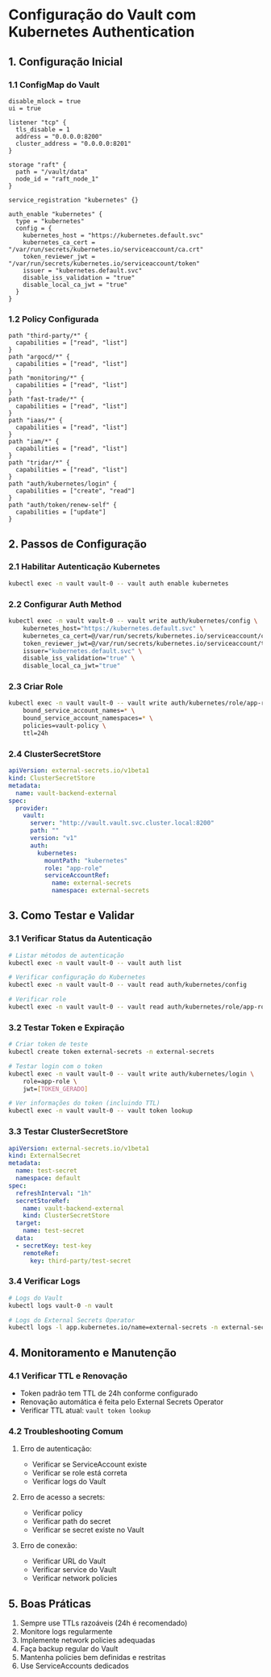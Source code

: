 # Configuração do Vault com Kubernetes Authentication

## 1. Configuração Inicial

### 1.1 ConfigMap do Vault
```hcl
disable_mlock = true
ui = true

listener "tcp" {
  tls_disable = 1
  address = "0.0.0.0:8200"
  cluster_address = "0.0.0.0:8201"
}

storage "raft" {
  path = "/vault/data"
  node_id = "raft_node_1"
}

service_registration "kubernetes" {}

auth_enable "kubernetes" {
  type = "kubernetes"
  config = {
    kubernetes_host = "https://kubernetes.default.svc"
    kubernetes_ca_cert = "/var/run/secrets/kubernetes.io/serviceaccount/ca.crt"
    token_reviewer_jwt = "/var/run/secrets/kubernetes.io/serviceaccount/token"
    issuer = "kubernetes.default.svc"
    disable_iss_validation = "true"
    disable_local_ca_jwt = "true"
  }
}
```

### 1.2 Policy Configurada
```hcl
path "third-party/*" {
  capabilities = ["read", "list"]
}
path "argocd/*" {
  capabilities = ["read", "list"]
}
path "monitoring/*" {
  capabilities = ["read", "list"]
}
path "fast-trade/*" {
  capabilities = ["read", "list"]
}
path "iaas/*" {
  capabilities = ["read", "list"]
}
path "iam/*" {
  capabilities = ["read", "list"]
}
path "tridar/*" {
  capabilities = ["read", "list"]
}
path "auth/kubernetes/login" {
  capabilities = ["create", "read"]
}
path "auth/token/renew-self" {
  capabilities = ["update"]
}
```

## 2. Passos de Configuração

### 2.1 Habilitar Autenticação Kubernetes
```bash
kubectl exec -n vault vault-0 -- vault auth enable kubernetes
```

### 2.2 Configurar Auth Method
```bash
kubectl exec -n vault vault-0 -- vault write auth/kubernetes/config \
    kubernetes_host="https://kubernetes.default.svc" \
    kubernetes_ca_cert=@/var/run/secrets/kubernetes.io/serviceaccount/ca.crt \
    token_reviewer_jwt=@/var/run/secrets/kubernetes.io/serviceaccount/token \
    issuer="kubernetes.default.svc" \
    disable_iss_validation="true" \
    disable_local_ca_jwt="true"
```

### 2.3 Criar Role
```bash
kubectl exec -n vault vault-0 -- vault write auth/kubernetes/role/app-role \
    bound_service_account_names=* \
    bound_service_account_namespaces=* \
    policies=vault-policy \
    ttl=24h
```

### 2.4 ClusterSecretStore
```yaml
apiVersion: external-secrets.io/v1beta1
kind: ClusterSecretStore
metadata:
  name: vault-backend-external
spec:
  provider:
    vault:
      server: "http://vault.vault.svc.cluster.local:8200"
      path: ""
      version: "v1"
      auth:
        kubernetes:
          mountPath: "kubernetes"
          role: "app-role"
          serviceAccountRef:
            name: external-secrets
            namespace: external-secrets
```

## 3. Como Testar e Validar

### 3.1 Verificar Status da Autenticação
```bash
# Listar métodos de autenticação
kubectl exec -n vault vault-0 -- vault auth list

# Verificar configuração do Kubernetes
kubectl exec -n vault vault-0 -- vault read auth/kubernetes/config

# Verificar role
kubectl exec -n vault vault-0 -- vault read auth/kubernetes/role/app-role
```

### 3.2 Testar Token e Expiração
```bash
# Criar token de teste
kubectl create token external-secrets -n external-secrets

# Testar login com o token
kubectl exec -n vault vault-0 -- vault write auth/kubernetes/login \
    role=app-role \
    jwt=[TOKEN_GERADO]

# Ver informações do token (incluindo TTL)
kubectl exec -n vault vault-0 -- vault token lookup
```

### 3.3 Testar ClusterSecretStore
```yaml
apiVersion: external-secrets.io/v1beta1
kind: ExternalSecret
metadata:
  name: test-secret
  namespace: default
spec:
  refreshInterval: "1h"
  secretStoreRef:
    name: vault-backend-external
    kind: ClusterSecretStore
  target:
    name: test-secret
  data:
  - secretKey: test-key
    remoteRef:
      key: third-party/test-secret
```

### 3.4 Verificar Logs
```bash
# Logs do Vault
kubectl logs vault-0 -n vault

# Logs do External Secrets Operator
kubectl logs -l app.kubernetes.io/name=external-secrets -n external-secrets
```

## 4. Monitoramento e Manutenção

### 4.1 Verificar TTL e Renovação
- Token padrão tem TTL de 24h conforme configurado
- Renovação automática é feita pelo External Secrets Operator
- Verificar TTL atual: `vault token lookup`

### 4.2 Troubleshooting Comum
1. Erro de autenticação:
   - Verificar se ServiceAccount existe
   - Verificar se role está correta
   - Verificar logs do Vault

2. Erro de acesso a secrets:
   - Verificar policy
   - Verificar path do secret
   - Verificar se secret existe no Vault

3. Erro de conexão:
   - Verificar URL do Vault
   - Verificar service do Vault
   - Verificar network policies

## 5. Boas Práticas
1. Sempre use TTLs razoáveis (24h é recomendado)
2. Monitore logs regularmente
3. Implemente network policies adequadas
4. Faça backup regular do Vault
5. Mantenha policies bem definidas e restritas
6. Use ServiceAccounts dedicados